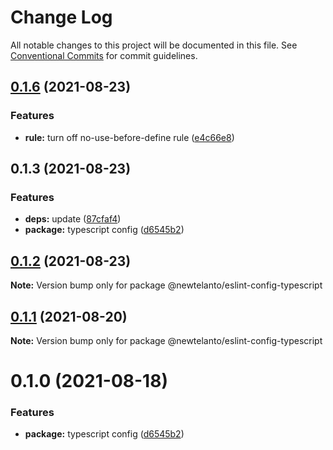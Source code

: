 # Change Log

All notable changes to this project will be documented in this file.
See [Conventional Commits](https://conventionalcommits.org) for commit guidelines.

## [0.1.6](https://github.com/newtelanto/eslint-config/compare/v0.1.5...v0.1.6) (2021-08-23)


### Features

* **rule:** turn off no-use-before-define rule ([e4c66e8](https://github.com/newtelanto/eslint-config/commit/e4c66e8ddb689e88361580a08c2a466e4a7cb9e6))





## 0.1.3 (2021-08-23)


### Features

* **deps:** update ([87cfaf4](https://github.com/newtelanto/eslint-config/commit/87cfaf493180030fd6e6ea0b79d847b69d7ff03b))
* **package:** typescript config ([d6545b2](https://github.com/newtelanto/eslint-config/commit/d6545b25eb5599ccf90b585a905fe638461056cb))





## [0.1.2](https://github.com/newtelanto/eslint-config/compare/@newtelanto/eslint-config-typescript@0.1.1...@newtelanto/eslint-config-typescript@0.1.2) (2021-08-23)

**Note:** Version bump only for package @newtelanto/eslint-config-typescript





## [0.1.1](https://github.com/newtelanto/eslint-config/compare/@newtelanto/eslint-config-typescript@0.1.0...@newtelanto/eslint-config-typescript@0.1.1) (2021-08-20)

**Note:** Version bump only for package @newtelanto/eslint-config-typescript





# 0.1.0 (2021-08-18)


### Features

* **package:** typescript config ([d6545b2](https://github.com/newtelanto/eslint-config/commit/d6545b25eb5599ccf90b585a905fe638461056cb))
